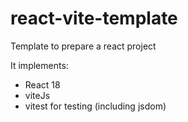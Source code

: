 # react-vite-template
Template to prepare a react project

It implements:
- React 18
- viteJs
- vitest for testing (including jsdom)
